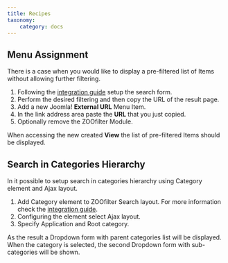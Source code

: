 ```yaml
---
title: Recipes
taxonomy:
    category: docs
---
```


## Menu Assignment

There is a case when you would like to display a pre-filtered list of Items without allowing further filtering.

1. Following the [integration guide](/extensions/zoofilter/basics/integration) setup the search form.
2. Perform the desired filtering and then copy the URL of the result page.
3. Add a new Joomla! **External URL** Menu Item.
4. In the link address area paste the **URL** that you just copied.
5. Optionally remove the ZOOfilter Module.

When accessing the new created **View** the list of pre-filtered Items should be displayed.

## Search in Categories Hierarchy

In it possible to setup search in categories hierarchy using Category element and Ajax layout.

1. Add Category element to ZOOfilter Search layout. For more information check the [integration guide](/extensions/zoofilter/basics/integration).
2. Configuring the element select Ajax layout.
3. Specify Application and Root category.

As the result a Dropdown form with parent categories list will be displayed. When the category is selected, the second Dropdown form with sub-categories will be shown.
